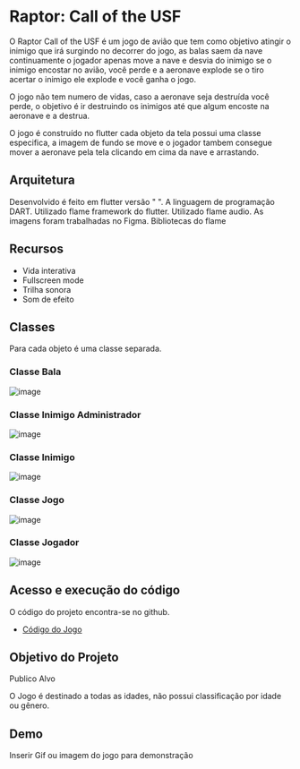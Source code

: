 
# Raptor: Call of the USF

O Raptor Call of the USF é um jogo de avião que tem como objetivo atingir o inimigo que irá surgindo no decorrer do jogo, as balas saem da nave continuamente o jogador apenas move a nave e desvia do inimigo se o inimigo encostar no avião, você perde e a aeronave explode se o tiro acertar o inimigo ele explode e você ganha o jogo.

O jogo não tem numero de vidas, caso a aeronave seja destruída você perde, o objetivo é ir destruindo os inimigos até que algum encoste na aeronave e a destrua.

O jogo é construído no flutter cada objeto da tela possui uma classe especifica, a imagem de fundo se move e o jogador tambem consegue mover a aeronave pela tela clicando em cima da nave e arrastando.

## Arquitetura

Desenvolvido é feito em flutter versão " ".
A linguagem de programação DART.
Utilizado flame framework do flutter.
Utilizado flame audio.
As imagens foram trabalhadas no Figma.
Bibliotecas do flame

## Recursos

- Vida interativa
- Fullscreen mode
- Trilha sonora
- Som de efeito


## Classes
Para cada objeto é uma classe separada.

### Classe Bala

![image](https://user-images.githubusercontent.com/61169043/202529161-ca9b5d35-29f8-4ffc-b5c5-0da5baa504a6.png)

### Classe Inimigo Administrador

![image](https://user-images.githubusercontent.com/61169043/202529646-dbe168f7-9362-4f5f-9b1e-37e8f63d613e.png)

### Classe Inimigo

![image](https://user-images.githubusercontent.com/61169043/202529851-a5be1ad0-4f89-4a10-81b3-b23d551944d5.png)

### Classe Jogo

![image](https://user-images.githubusercontent.com/61169043/202530005-e29feb60-43f7-42a0-9d3e-5a1b72b01cac.png)


### Classe Jogador

![image](https://user-images.githubusercontent.com/61169043/202530123-b3e996f8-059b-4a94-8b65-c51207872ef0.png)


## Acesso e execução do código

O código do projeto encontra-se no github.

- [Código do Jogo](https://github.com/RicardoPiza/FlutterGame)

## Objetivo do Projeto

Publico Alvo

O Jogo é destinado a todas as idades, não possui classificação por idade ou gênero.

## Demo

Inserir Gif ou imagem do jogo para demonstração




